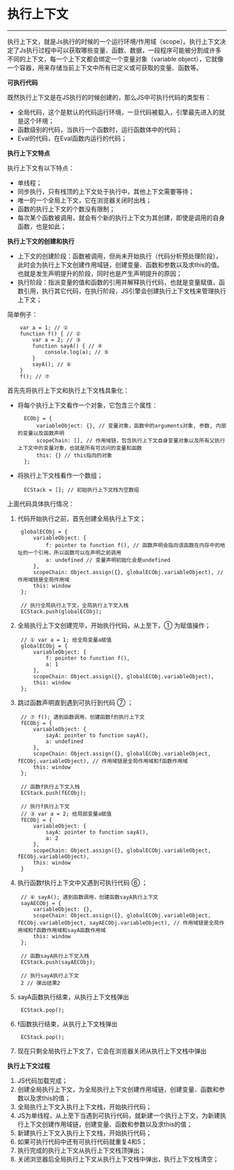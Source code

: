 # 执行上下文 #


----------

执行上下文，就是Js执行的时候的一个运行环境/作用域（scope）。执行上下文决定了Js执行过程中可以获取哪些变量、函数、数据，一段程序可能被分割成许多不同的上下文，每一个上下文都会绑定一个变量对象（variable object），它就像一个容器，用来存储当前上下文中所有已定义或可获取的变量、函数等。

**可执行代码**

既然执行上下文是在JS执行的时候创建的，那么JS中可执行代码的类型有：

- 全局代码，这个是默认的代码运行环境，一旦代码被载入，引擎最先进入的就是这个环境；
- 函数级别的代码，当执行一个函数时，运行函数体中的代码；
- Eval的代码，在Eval函数内运行的代码；

**执行上下文特点**

执行上下文有以下特点：

- 单线程；
- 同步执行，只有栈顶的上下文处于执行中，其他上下文需要等待；
- 唯一的一个全局上下文，它在浏览器关闭时出栈；
- 函数的执行上下文的个数没有限制；
- 每次某个函数被调用，就会有个新的执行上下文为其创建，即使是调用的自身函数，也是如此；

**执行上下文的创建和执行**

- 上下文的创建阶段：函数被调用，但尚未开始执行（代码分析预处理阶段），此时会为执行上下文创建作用域链，创建变量、函数和参数以及求this的值。也就是发生声明提升的阶段，同时也是产生声明提升的原因；
- 执行阶段：指派变量的值和函数的引用并解释执行代码，也就是变量赋值，函数引用，执行其它代码，在执行阶段，JS引擎会创建执行上下文栈来管理执行上下文；   

简单例子：

		var a = 1; // ①
		function f() { // ②
			var a = 2; // ③
			function sayA() { // ④
				console.log(a); // ⑤
			}
			sayA(); // ⑥
		} 
		f(); // ⑦
		
首先先将执行上下文和执行上下文栈具象化：

- 将每个执行上下文看作一个对象，它包含三个属性：

		ECObj = {
			variableObject: {}, // 变量对象，函数中的arguments对象, 参数, 内部的变量以及函数声明 
   			scopeChain: [], // 作用域链，包含执行上下文自身变量对象以及所有父执行上下文中的变量对象，也就是所有可访问的变量和函数
   			this: {} // this指向的对象
		};

- 将执行上下文栈看作一个数组；

		ECStack = []; // 初始执行上下文栈为空数组

上面代码具体执行情况：

1. 代码开始执行之前，首先创建全局执行上下文；

	    globalECObj = {
			variableObject: {
				f: pointer to function f(), // 函数声明会指向该函数在内存中的地址的一个引用，所以函数可以在声明之前调用
				a: undefined // 变量声明初始化会是undefined
			},
   			scopeChain: Object.assign({}, globalECObj.variableObject), // 作用域链是全局作用域
   			this: window
		};

		// 执行全局执行上下文，全局执行上下文入栈
		ECStack.push(globalECObj);

2. 全局执行上下文创建完毕，开始执行代码，从上至下，① 为赋值操作；

		// ① var a = 1; 给全局变量a赋值
		globalECObj = {
			variableObject: {
				f: pointer to function f(), 
				a: 1
			},
   			scopeChain: Object.assign({}, globalECObj.variableObject),
   			this: window
		};

3. 跳过函数声明直到遇到可执行到代码 ⑦ ；

		// ⑦ f(); 遇到函数调用，创建函数f的执行上下文
		fECObj = {
			variableObject: {
				sayA: pointer to function sayA(),
				a: undefined
			},
   			scopeChain: Object.assign({}, globalECObj.variableObject, fECObj.variableObject), // 作用域链是全局作用域和f函数作用域
   			this: window
		};

		// 函数f执行上下文入栈
		ECStack.push(fECObj);

		// 执行f执行上下文
		// ③ var a = 2; 给局部变量a赋值
		fECObj = {
			variableObject: {
				sayA: pointer to function sayA(),
				a: 2
			},
   			scopeChain: Object.assign({}, globalECObj.variableObject, fECObj.variableObject),
   			this: window
		}

4. 执行函数f执行上下文中又遇到可执行代码 ⑥ ；
		
		// ⑥ sayA(); 遇到函数调用，创建函数sayA执行上下文
		sayAECObj = {
			variableObject: {},
   			scopeChain: Object.assign({}, globalECObj.variableObject, fECObj.variableObject, sayAECObj.variableObject), // 作用域链是全局作用域和f函数作用域和sayA函数作用域
   			this: window
		};

		// 函数sayA执行上下文入栈
		ECStack.push(sayAECObj);

		// 执行sayA执行上下文
		2 // 弹出结果2
			
5. sayA函数执行结束，从执行上下文栈弹出

		ECStack.pop();

6. f函数执行结束，从执行上下文栈弹出

		ECStack.pop();

7. 现在只剩全局执行上下文了，它会在浏览器关闭从执行上下文栈中弹出

		
**执行上下文过程**

1. JS代码加载完成；
2. 创建全局执行上下文，为全局执行上下文创建作用域链，创建变量、函数和参数以及求this的值；
3. 全局执行上下文入执行上下文栈，开始执行代码；
4. JS为单线程，从上至下当遇到可执行代码，就新建一个执行上下文，为新建执行上下文创建作用域链，创建变量、函数和参数以及求this的值；
5. 新建执行上下文入执行上下文栈，开始执行代码；
7. 如果可执行代码中还有可执行代码就重复4和5；
8. 执行完成的执行上下文从执行上下文栈顶弹出；
9. 关闭浏览器后全局执行上下文从执行上下文栈中弹出，执行上下文栈清空；



